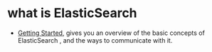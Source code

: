 # what is ElasticSearch
- [Getting Started](./notes/getting-started/readme.md), gives you an overview of the basic concepts of ElasticSearch
, and the ways to communicate with it.
 